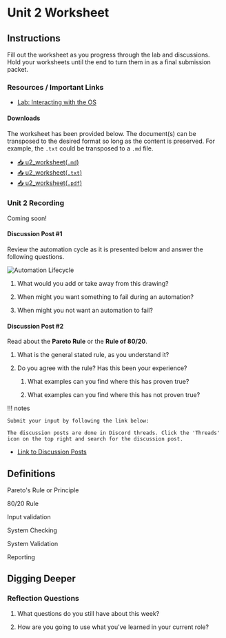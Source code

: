 # Unit 2 Worksheet

## Instructions

Fill out the worksheet as you progress through the lab and discussions.
Hold your worksheets until the end to turn them in as a final submission packet.

### Resources / Important Links

- [Lab: Interacting with the OS](https://killercoda.com/het-tanis/course/Automation-Labs/Unit2_Interacting_with_OS)

#### Downloads

The worksheet has been provided below. The document(s) can be transposed to
the desired format so long as the content is preserved. For example, the `.txt`
could be transposed to a `.md` file.

- <a href="../../assets/pcae/downloads/u2/u2_worksheet.md.txt" target="_blank" download="u2_worksheet.md">📥 u2_worksheet(`.md`)</a>
- <a href="../../assets/pcae/downloads/u2/u2_worksheet.txt" target="_blank" download>📥 u2_worksheet(`.txt`)</a>
- <a href="../../assets/pcae/downloads/u2/u2_worksheet.pdf" target="_blank" download>📥 u2_worksheet(`.pdf`)</a>

### Unit 2 Recording

Coming soon!

<!-- <iframe -->
<!--     style="width: 100%; height: 100%; border: none; -->
<!--     aspect-ratio: 16/9; border-radius: 1rem; background:black" -->
<!--     src="PLACEHOLDER: Unit Embed Link" -->
<!--     title="ProLUG Linux Automation Course - Unit 2 Lecture Recording" -->
<!--     frameborder="0" -->
<!--     allow="accelerometer; autoplay; clipboard-write; encrypted-media; gyroscope; picture-in-picture; web-share" -->
<!--     referrerpolicy="strict-origin-when-cross-origin" -->
<!--     allowfullscreen> -->
<!-- </iframe> -->

#### Discussion Post #1

Review the automation cycle as it is presented below and answer the following questions.

<img src="../../assets/pcae/images/u2/automation-lifecycle.png" alt="Automation Lifecycle" />


1. What would you add or take away from this drawing?

2. When might you want something to fail during an automation?

3. When might you not want an automation to fail?

#### Discussion Post #2

Read about the **Pareto Rule** or the **Rule of 80/20**.

1. What is the general stated rule, as you understand it?

2. Do you agree with the rule? Has this been your experience?

    1. What examples can you find where this has proven true?

    2. What examples can you find where this has not proven true?


!!! notes

    Submit your input by following the link below:

    The discussion posts are done in Discord threads. Click the 'Threads' icon on the top right and search for the discussion post.

- [Link to Discussion Posts](https://discord.com/channels/611027490848374811/1098309490681598072)

## Definitions

Pareto's Rule or Principle

80/20 Rule

Input validation

System Checking

System Validation

Reporting


## Digging Deeper

### Reflection Questions

1. What questions do you still have about this week?

2. How are you going to use what you've learned in your current role?

